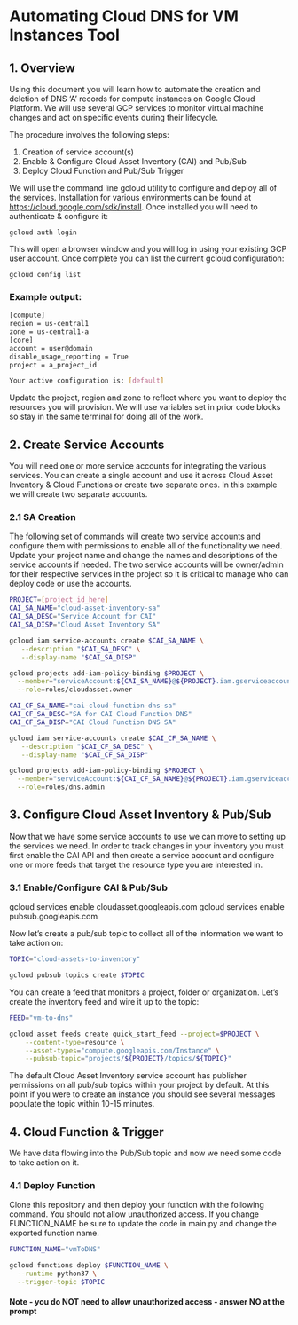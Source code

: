 # Automating Cloud DNS for VM Instances Tool

## 1. Overview
Using this document you will learn how to automate the creation and deletion of DNS ‘A’ records for compute instances on Google Cloud Platform.  We will use several GCP services to monitor virtual machine changes and act on specific events during their lifecycle. 

The procedure involves the following steps:

1. Creation of service account(s)
2. Enable & Configure Cloud Asset Inventory (CAI) and Pub/Sub
3. Deploy Cloud Function and Pub/Sub Trigger

We will use the command line gcloud utility to configure and deploy all of the services. Installation for various environments can be found at https://cloud.google.com/sdk/install. Once installed you will need to authenticate & configure it:

```
gcloud auth login
```

This will open a browser window and you will log in using your existing GCP user account. Once complete you can list the current gcloud configuration:

```
gcloud config list
```

### Example output:

```bash
[compute]
region = us-central1
zone = us-central1-a
[core]
account = user@domain
disable_usage_reporting = True
project = a_project_id

Your active configuration is: [default]
```	

Update the project, region and zone to reflect where you want to deploy the resources you will provision. We will use variables set in prior code blocks so stay in the same terminal for doing all of the work.

## 2. Create Service Accounts
You will need one or more service accounts for integrating the various services. You can create a single account and use it across Cloud Asset Inventory & Cloud Functions or create two separate ones. In this example we will create two separate accounts.

### 2.1 SA Creation
The following set of commands will create two service accounts and configure them with permissions to enable all of the functionality we need. Update your project name and change the names and descriptions of the service accounts if needed.
The two service accounts will be owner/admin for their respective services in the project so it is critical to manage who can deploy code or use the accounts.

```bash
PROJECT=[project_id_here]
CAI_SA_NAME="cloud-asset-inventory-sa"
CAI_SA_DESC="Service Account for CAI"
CAI_SA_DISP="Cloud Asset Inventory SA"

gcloud iam service-accounts create $CAI_SA_NAME \
   --description "$CAI_SA_DESC" \
   --display-name "$CAI_SA_DISP"

gcloud projects add-iam-policy-binding $PROJECT \
  --member="serviceAccount:${CAI_SA_NAME}@${PROJECT}.iam.gserviceaccount.com" \
  --role=roles/cloudasset.owner

CAI_CF_SA_NAME="cai-cloud-function-dns-sa"
CAI_CF_SA_DESC="SA for CAI Cloud Function DNS"
CAI_CF_SA_DISP="CAI Cloud Function DNS SA"

gcloud iam service-accounts create $CAI_CF_SA_NAME \
   --description "$CAI_CF_SA_DESC" \
   --display-name "$CAI_CF_SA_DISP"

gcloud projects add-iam-policy-binding $PROJECT \
  --member="serviceAccount:${CAI_CF_SA_NAME}@${PROJECT}.iam.gserviceaccount.com" \
  --role=roles/dns.admin
```

## 3. Configure Cloud Asset Inventory & Pub/Sub
Now that we have some service accounts to use we can move to setting up the services we need. In order to track changes in your inventory you must first enable the CAI API and then create a service account and  configure one or more feeds that target the resource type you are interested in.

### 3.1 Enable/Configure CAI & Pub/Sub

gcloud services enable cloudasset.googleapis.com
gcloud services enable pubsub.googleapis.com

Now let’s create a pub/sub topic to collect all of the information we want to take action on:

```bash
TOPIC="cloud-assets-to-inventory"

gcloud pubsub topics create $TOPIC
```

You can create a feed that monitors a project, folder or organization. Let’s create the inventory feed and wire it up to the topic:

```bash
FEED="vm-to-dns"

gcloud asset feeds create quick_start_feed --project=$PROJECT \
	--content-type=resource \
	--asset-types="compute.googleapis.com/Instance" \
	--pubsub-topic="projects/${PROJECT}/topics/${TOPIC}"
```

The default Cloud Asset Inventory service account has publisher permissions on all pub/sub topics within your project by default. At this point if you were to create an instance you should see several messages populate the topic within 10-15 minutes.

## 4. Cloud Function & Trigger
We have data flowing into the Pub/Sub topic and now we need some code to take action on it. 

### 4.1 Deploy Function
Clone this repository and then deploy your function with the following command. You should not allow unauthorized access. If you change FUNCTION_NAME be sure to update the code in main.py and change the exported function name.

```bash
FUNCTION_NAME="vmToDNS"

gcloud functions deploy $FUNCTION_NAME \
  --runtime python37 \
  --trigger-topic $TOPIC
```

#### Note - you do NOT need to allow unauthorized access - answer NO at the prompt
